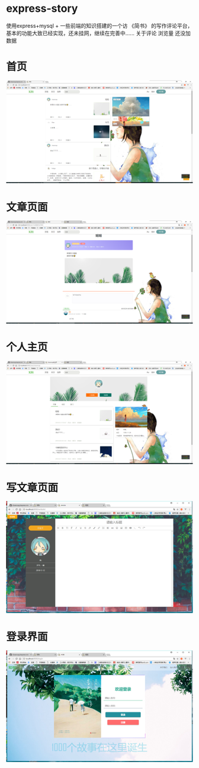 # express-story
  使用express+mysql + 一些前端的知识搭建的一个访 《简书》 的写作评论平台，基本的功能大致已经实现，还未挂网，继续在完善中......
  关于评论 浏览量 还没加数据
  
# 首页

  ![首页](https://github.com/closeroop/express-story/blob/master/static/pic/indexme.png)
# 文章页面

  ![文章页面](https://github.com/closeroop/express-story/blob/master/static/pic/artpage.png)
# 个人主页

  ![个人主页](https://github.com/closeroop/express-story/blob/master/static/pic/userindext.png)
# 写文章页面

  ![写文章页面](https://github.com/closeroop/express-story/blob/master/static/pic/write_page.png)
# 登录界面

  ![登录界面](https://github.com/closeroop/express-story/blob/master/static/pic/login-page.png)
